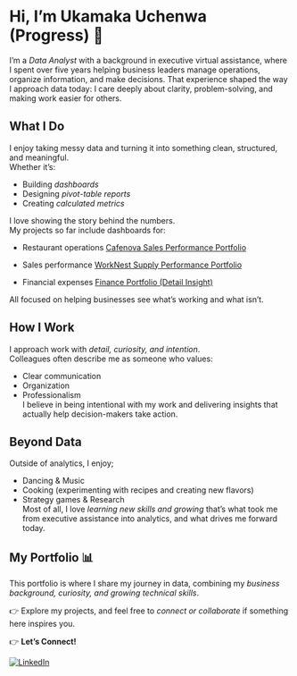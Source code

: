 # Hi, I’m Ukamaka Uchenwa (Progress) 👋  

I’m a *Data Analyst* with a background in executive virtual assistance, where I spent over five years helping business leaders manage operations, organize information, and make decisions. That experience shaped the way I approach data today: I care deeply about clarity, problem-solving, and making work easier for others.  

##  What I Do 
I enjoy taking messy data and turning it into something clean, structured, and meaningful.  
Whether it’s:  
- Building *dashboards*  
- Designing *pivot-table reports*  
- Creating *calculated metrics*  

I love showing the story behind the numbers.  
My projects so far include dashboards for:  
- Restaurant operations [Cafenova Sales Performance Portfolio](https://github.com/progressuchenwa/-CafeNova-Sales-Performance-by-Progress/blob/main/README.md)
  
-  Sales performance  [WorkNest Supply Performance Portfolio](https://github.com/progressuchenwa/WorkNest-Supply-Performance-Dashboard-by--progress)

- Financial expenses  [Finance Portfolio (Detail Insight)](https://github.com/progressuchenwa/Finance-expenses-dashboard-by-progress)
  
All focused on helping businesses see what’s working and what isn’t.  

## How I Work 
I approach work with *detail, curiosity, and intention*.  
Colleagues often describe me as someone who values:  
- Clear communication   
- Organization   
- Professionalism  
I believe in being intentional with my work and delivering insights that actually help decision-makers take action.  

## Beyond Data  
Outside of analytics, I enjoy;  
- Dancing & Music  
- Cooking (experimenting with recipes and creating new flavors)  
- Strategy games & Research  
Most of all, I love *learning new skills and growing* that’s what took me from executive assistance into analytics, and what drives me forward today.  

##  My Portfolio 📊 
This portfolio is where I share my journey in data, combining my *business background, curiosity, and growing technical skills*.  

👉 Explore my projects, and feel free to *connect or collaborate* if something here inspires you.

👉 **Let’s Connect!**

[![LinkedIn](https://img.shields.io/badge/LinkedIn-Connect-blue?style=for-the-badge&logo=linkedin)](https://www.linkedin.com/in/ukamaka/)
